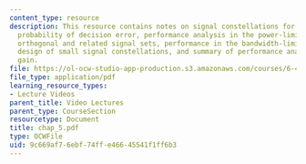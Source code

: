 ```yaml
---
content_type: resource
description: This resource contains notes on signal constellations for the AWGN channel,
  probability of decision error, performance analysis in the power-limited regime,
  orthogonal and related signal sets, performance in the bandwidth-limited regime,
  design of small signal constellations, and summary of performance analysis and coding
  gain.
file: https://ol-ocw-studio-app-production.s3.amazonaws.com/courses/6-451-principles-of-digital-communication-ii-spring-2005/9c669af76ebf74ffe46645541f1ff6b3_chap_5.pdf
file_type: application/pdf
learning_resource_types:
- Lecture Videos
parent_title: Video Lectures
parent_type: CourseSection
resourcetype: Document
title: chap_5.pdf
type: OCWFile
uid: 9c669af7-6ebf-74ff-e466-45541f1ff6b3
---
```


